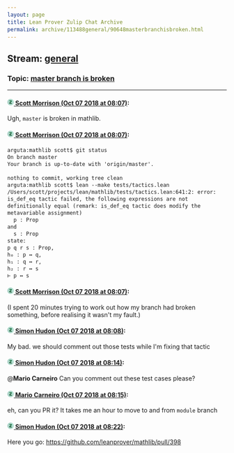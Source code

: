 ```yaml
---
layout: page
title: Lean Prover Zulip Chat Archive 
permalink: archive/113488general/90648masterbranchisbroken.html
---
```


## Stream: [general](index.html)
### Topic: [master branch is broken](90648masterbranchisbroken.html)

---

#### [![Click to go to Zulip](../../assets/img/zulip2.png) Scott Morrison (Oct 07 2018 at 08:07)](https://leanprover.zulipchat.com/#narrow/stream/113488-general/topic/master%20branch%20is%20broken/near/135340328):
Ugh, `master` is broken in mathlib.

#### [![Click to go to Zulip](../../assets/img/zulip2.png) Scott Morrison (Oct 07 2018 at 08:07)](https://leanprover.zulipchat.com/#narrow/stream/113488-general/topic/master%20branch%20is%20broken/near/135340329):
```
arguta:mathlib scott$ git status
On branch master
Your branch is up-to-date with 'origin/master'.

nothing to commit, working tree clean
arguta:mathlib scott$ lean --make tests/tactics.lean 
/Users/scott/projects/lean/mathlib/tests/tactics.lean:641:2: error: is_def_eq tactic failed, the following expressions are not definitionally equal (remark: is_def_eq tactic does modify the metavariable assignment)
  p : Prop
and
  s : Prop
state:
p q r s : Prop,
h₀ : p ↔ q,
h₁ : q ↔ r,
h₂ : r ↔ s
⊢ p ↔ s
```

#### [![Click to go to Zulip](../../assets/img/zulip2.png) Scott Morrison (Oct 07 2018 at 08:07)](https://leanprover.zulipchat.com/#narrow/stream/113488-general/topic/master%20branch%20is%20broken/near/135340330):
(I spent 20 minutes trying to work out how my branch had broken something, before realising it wasn't my fault.)

#### [![Click to go to Zulip](../../assets/img/zulip2.png) Simon Hudon (Oct 07 2018 at 08:08)](https://leanprover.zulipchat.com/#narrow/stream/113488-general/topic/master%20branch%20is%20broken/near/135340368):
My bad. we should comment out those tests while I'm fixing that tactic

#### [![Click to go to Zulip](../../assets/img/zulip2.png) Simon Hudon (Oct 07 2018 at 08:14)](https://leanprover.zulipchat.com/#narrow/stream/113488-general/topic/master%20branch%20is%20broken/near/135340518):
@**Mario Carneiro** Can you comment out these test cases please?

#### [![Click to go to Zulip](../../assets/img/zulip2.png) Mario Carneiro (Oct 07 2018 at 08:15)](https://leanprover.zulipchat.com/#narrow/stream/113488-general/topic/master%20branch%20is%20broken/near/135340525):
eh, can you PR it? It takes me an hour to move to and from `module` branch

#### [![Click to go to Zulip](../../assets/img/zulip2.png) Simon Hudon (Oct 07 2018 at 08:22)](https://leanprover.zulipchat.com/#narrow/stream/113488-general/topic/master%20branch%20is%20broken/near/135340729):
Here you go: https://github.com/leanprover/mathlib/pull/398

